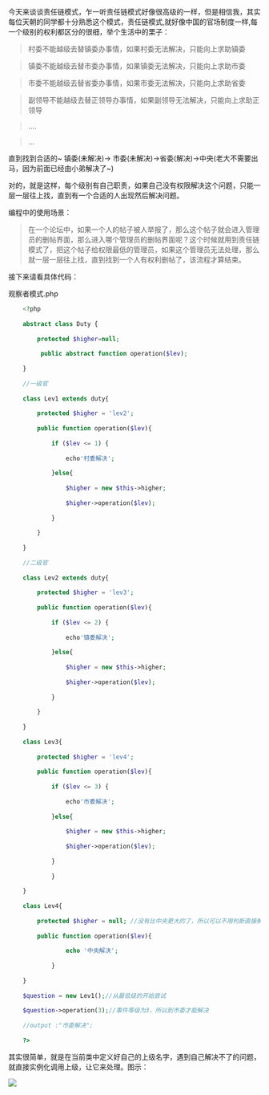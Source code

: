 今天来谈谈责任链模式，乍一听责任链模式好像很高级的一样，但是相信我，其实每位天朝的同学都十分熟悉这个模式，责任链模式,就好像中国的官场制度一样,每一个级别的权利都区分的很细，举个生活中的栗子：

> 村委不能越级去替镇委办事情，如果村委无法解决，只能向上求助镇委

> 镇委不能越级去替市委办事情，如果镇委无法解决，只能向上求助市委

> 市委不能越级去替省委办事情，如果市委无法解决，只能向上求助省委

> 副领导不能越级去替正领导办事情，如果副领导无法解决，只能向上求助正领导

> ….

> …

直到找到合适的~ 镇委(未解决)-> 市委(未解决)->省委(解决)->中央(老大不需要出马，因为前面已经由小弟解决了~)

对的，就是这样，每个级别有自己职责，如果自己没有权限解决这个问题，只能一层一层往上找，直到有一个合适的人出现然后解决问题。

编程中的使用场景：

> 在一个论坛中，如果一个人的帖子被人举报了，那么这个帖子就会进入管理员的删帖界面，那么进入哪个管理员的删帖界面呢？这个时候就用到责任链模式了，把这个帖子给权限最低的管理员，如果这个管理员无法处理，那么就一层一层往上找，直到找到一个人有权利删帖了，该流程才算结束。

接下来请看具体代码：

观察者模式.php

```php
    <?php
     
    abstract class Duty {
     
        protected $higher=null;
     
         public abstract function operation($lev);
     
    }
     
    //一级官
     
    class Lev1 extends duty{
     
        protected $higher = 'lev2';
     
        public function operation($lev){
     
            if ($lev <= 1) {
     
                echo'村委解决';
     
            }else{
     
                $higher = new $this->higher;
     
                $higher->operation($lev);
     
            }
     
        }
     
    }
     
    //二级官
     
    class Lev2 extends duty{
     
        protected $higher = 'lev3';
     
        public function operation($lev){
     
            if ($lev <= 2) {
     
                echo'镇委解决';
     
            }else{
     
                $higher = new $this->higher;
     
                $higher->operation($lev);
     
            }
     
        }
     
    }
     
    class Lev3{
     
        protected $higher = 'lev4';
     
        public function operation($lev){
     
            if ($lev <= 3) {
     
                echo'市委解决';
     
            }else{
     
                $higher = new $this->higher;
     
                $higher->operation($lev);
     
            }
     
            }
     
    }
     
    class Lev4{
     
        protected $higher = null; //没有比中央更大的了，所以可以不用判断直接解决
     
        public function operation($lev){
     
                echo '中央解决';
     
            }
     
    }
     
    $question = new Lev1();//从最低级的开始尝试
     
    $question->operation(3);//事件等级为3，所以到市委才能解决
     
    //output :"市委解决";
     
    ?>
```

其实很简单，就是在当前类中定义好自己的上级名字，遇到自己解决不了的问题，就直接实例化调用上级，让它来处理。图示：

![][0]

[0]: /img/bVyhyI